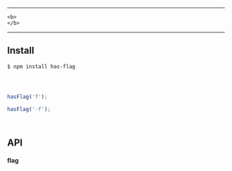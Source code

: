 


---

	<b>
	</b>
</div>

---


## Install

```
$ npm install has-flag
```



```js



hasFlag('f');

hasFlag('-f');



```

```
```


## API



#### flag











